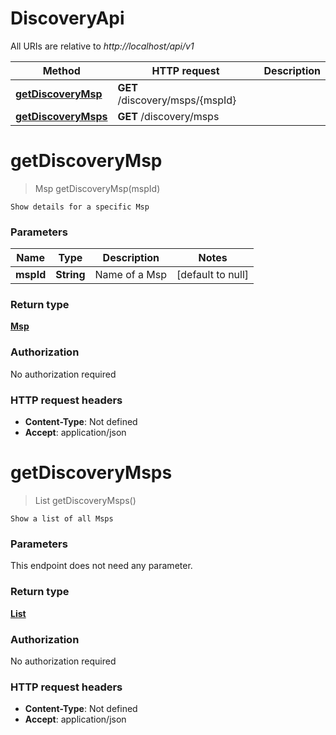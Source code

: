 # DiscoveryApi

All URIs are relative to *http://localhost/api/v1*

Method | HTTP request | Description
------------- | ------------- | -------------
[**getDiscoveryMsp**](DiscoveryApi.md#getDiscoveryMsp) | **GET** /discovery/msps/{mspId} | 
[**getDiscoveryMsps**](DiscoveryApi.md#getDiscoveryMsps) | **GET** /discovery/msps | 


<a name="getDiscoveryMsp"></a>
# **getDiscoveryMsp**
> Msp getDiscoveryMsp(mspId)



    Show details for a specific Msp

### Parameters

Name | Type | Description  | Notes
------------- | ------------- | ------------- | -------------
 **mspId** | **String**| Name of a Msp | [default to null]

### Return type

[**Msp**](../Models/Msp.md)

### Authorization

No authorization required

### HTTP request headers

- **Content-Type**: Not defined
- **Accept**: application/json

<a name="getDiscoveryMsps"></a>
# **getDiscoveryMsps**
> List getDiscoveryMsps()



    Show a list of all Msps

### Parameters
This endpoint does not need any parameter.

### Return type

[**List**](../Models/string.md)

### Authorization

No authorization required

### HTTP request headers

- **Content-Type**: Not defined
- **Accept**: application/json

